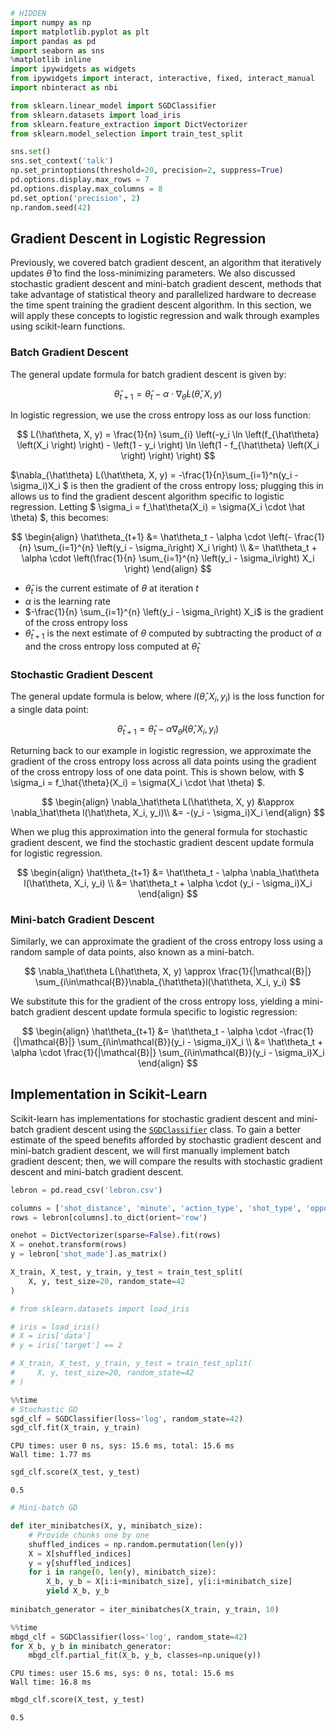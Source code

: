 

```python
# HIDDEN
import numpy as np
import matplotlib.pyplot as plt
import pandas as pd
import seaborn as sns
%matplotlib inline
import ipywidgets as widgets
from ipywidgets import interact, interactive, fixed, interact_manual
import nbinteract as nbi

from sklearn.linear_model import SGDClassifier
from sklearn.datasets import load_iris
from sklearn.feature_extraction import DictVectorizer
from sklearn.model_selection import train_test_split

sns.set()
sns.set_context('talk')
np.set_printoptions(threshold=20, precision=2, suppress=True)
pd.options.display.max_rows = 7
pd.options.display.max_columns = 8
pd.set_option('precision', 2)
np.random.seed(42)
```

## Gradient Descent in Logistic Regression

Previously, we covered batch gradient descent, an algorithm that iteratively updates $\hat\theta$ to find the loss-minimizing parameters. We also discussed stochastic gradient descent and mini-batch gradient descent, methods that take advantage of statistical theory and parallelized hardware to decrease the time spent training the gradient descent algorithm. In this section, we will apply these concepts to logistic regression and walk through examples using scikit-learn functions.

### Batch Gradient Descent

The general update formula for batch gradient descent is given by:

$$
\hat\theta_{t+1} = \hat\theta_t - \alpha \cdot \nabla_\hat\theta L(\hat\theta, X, y)
$$

In logistic regression, we use the cross entropy loss as our loss function:

$$
L(\hat\theta, X, y) = \frac{1}{n} \sum_{i} \left(-y_i \ln \left(f_{\hat\theta} \left(X_i \right) \right) - \left(1 - y_i \right) \ln \left(1 - f_{\hat\theta} \left(X_i \right) \right) \right)
$$

$\nabla_{\hat\theta} L(\hat\theta, X, y) = -\frac{1}{n}\sum_{i=1}^n(y_i - \sigma_i)X_i $ is then the gradient of the cross entropy loss; plugging this in allows us to find the gradient descent algorithm specific to logistic regression. Letting $ \sigma_i = f_\hat\theta(X_i) = \sigma(X_i \cdot \hat \theta) $, this becomes:

$$
\begin{align}
\hat\theta_{t+1} &= \hat\theta_t - \alpha \cdot \left(- \frac{1}{n} \sum_{i=1}^{n} \left(y_i - \sigma_i\right) X_i \right) \\
&= \hat\theta_t + \alpha \cdot \left(\frac{1}{n} \sum_{i=1}^{n} \left(y_i - \sigma_i\right) X_i \right)
\end{align}
$$

- $\hat\theta_t$ is the current estimate of $\theta$ at iteration $t$
- $\alpha$ is the learning rate
- $-\frac{1}{n} \sum_{i=1}^{n} \left(y_i - \sigma_i\right) X_i$ is the gradient of the cross entropy loss
- $\hat\theta_{t+1}$ is the next estimate of $\theta$ computed by subtracting the product of $\alpha$ and the cross entropy loss computed at $\hat\theta_t$


### Stochastic Gradient Descent

The general update formula is below, where $l(\hat\theta, X_i, y_i)$ is the loss function for a single data point:

$$
\hat\theta_{t+1} = \hat\theta_t - \alpha \nabla_\hat\theta l(\hat\theta, X_i, y_i)
$$

Returning back to our example in logistic regression, we approximate the gradient of the cross entropy loss across all data points using the gradient of the cross entropy loss of one data point. This is shown below, with $ \sigma_i = f_\hat{\theta}(X_i) = \sigma(X_i \cdot \hat \theta) $.

$$
\begin{align}
\nabla_\hat\theta L(\hat\theta, X, y) &\approx \nabla_\hat\theta l(\hat\theta, X_i, y_i)\\
&= -(y_i - \sigma_i)X_i
\end{align}
$$

When we plug this approximation into the general formula for stochastic gradient descent, we find the stochastic gradient descent update formula for logistic regression.

$$
\begin{align}
\hat\theta_{t+1} &= \hat\theta_t - \alpha \nabla_\hat\theta l(\hat\theta, X_i, y_i) \\
&= \hat\theta_t + \alpha \cdot (y_i - \sigma_i)X_i
\end{align}
$$

### Mini-batch Gradient Descent

Similarly, we can approximate the gradient of the cross entropy loss using a random sample of data points, also known as a mini-batch.

$$
\nabla_\hat\theta L(\hat\theta, X, y) \approx \frac{1}{|\mathcal{B}|} \sum_{i\in\mathcal{B}}\nabla_{\hat\theta}l(\hat\theta, X_i, y_i)
$$

We substitute this for the gradient of the cross entropy loss, yielding a mini-batch gradient descent update formula specific to logistic regression:

$$
\begin{align}
\hat\theta_{t+1} &= \hat\theta_t - \alpha \cdot -\frac{1}{|\mathcal{B}|} \sum_{i\in\mathcal{B}}(y_i - \sigma_i)X_i \\
&= \hat\theta_t + \alpha \cdot \frac{1}{|\mathcal{B}|} \sum_{i\in\mathcal{B}}(y_i - \sigma_i)X_i
\end{align}
$$

## Implementation in Scikit-Learn

Scikit-learn has implementations for stochastic gradient descent and mini-batch gradient descent using the [`SGDClassifier`](http://scikit-learn.org/stable/modules/generated/sklearn.linear_model.SGDClassifier.html) class. To gain a better estimate of the speed benefits afforded by stochastic gradient descent and mini-batch gradient descent, we will first manually implement batch gradient descent; then, we will compare the results with stochastic gradient descent and mini-batch gradient descent.


```python
lebron = pd.read_csv('lebron.csv')

columns = ['shot_distance', 'minute', 'action_type', 'shot_type', 'opponent']
rows = lebron[columns].to_dict(orient='row')

onehot = DictVectorizer(sparse=False).fit(rows)
X = onehot.transform(rows)
y = lebron['shot_made'].as_matrix()

X_train, X_test, y_train, y_test = train_test_split(
    X, y, test_size=20, random_state=42
)
```


```python
# from sklearn.datasets import load_iris

# iris = load_iris()
# X = iris['data']
# y = iris['target'] == 2

# X_train, X_test, y_train, y_test = train_test_split(
#     X, y, test_size=20, random_state=42
# )
```


```python
%%time
# Stochastic GD
sgd_clf = SGDClassifier(loss='log', random_state=42)
sgd_clf.fit(X_train, y_train)
```

    CPU times: user 0 ns, sys: 15.6 ms, total: 15.6 ms
    Wall time: 1.77 ms



```python
sgd_clf.score(X_test, y_test)
```




    0.5




```python
# Mini-batch GD

def iter_minibatches(X, y, minibatch_size):
    # Provide chunks one by one
    shuffled_indices = np.random.permutation(len(y))
    X = X[shuffled_indices]
    y = y[shuffled_indices]
    for i in range(0, len(y), minibatch_size):
        X_b, y_b = X[i:i+minibatch_size], y[i:i+minibatch_size]
        yield X_b, y_b
        
minibatch_generator = iter_minibatches(X_train, y_train, 10)
```


```python
%%time
mbgd_clf = SGDClassifier(loss='log', random_state=42)
for X_b, y_b in minibatch_generator:
    mbgd_clf.partial_fit(X_b, y_b, classes=np.unique(y))
```

    CPU times: user 15.6 ms, sys: 0 ns, total: 15.6 ms
    Wall time: 16.8 ms



```python
mbgd_clf.score(X_test, y_test)
```




    0.5


